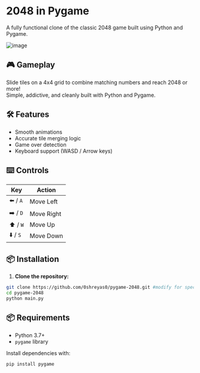 # 2048 in Pygame

A fully functional clone of the classic 2048 game built using Python and Pygame.

![image](https://github.com/user-attachments/assets/ab143947-edf7-4424-b2a3-a05387598540)

## 🎮 Gameplay

Slide tiles on a 4x4 grid to combine matching numbers and reach 2048 or more!  
Simple, addictive, and cleanly built with Python and Pygame.

## 🛠 Features

- Smooth animations
- Accurate tile merging logic
- Game over detection
- Keyboard support (WASD / Arrow keys)

## ⌨️ Controls

| Key       | Action     |
|-----------|------------|
| ⬅️ / `A`  | Move Left  |
| ➡️ / `D`  | Move Right |
| ⬆️ / `W`  | Move Up    |
| ⬇️ / `S`  | Move Down  |

## 📦 Installation

1. **Clone the repository:**

```bash
git clone https://github.com/0shreyas0/pygame-2048.git #modify for specific drive and folder
cd pygame-2048
python main.py
```

## 📦 Requirements

- Python 3.7+
- `pygame` library

Install dependencies with:

```bash
pip install pygame
```
